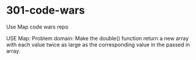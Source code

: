 # 301-code-wars
Use Map
code wars repo

USE Map:
Problem domain: Make the double() function return a new array with each value twice as large as the corresponding value in the passed in array.


